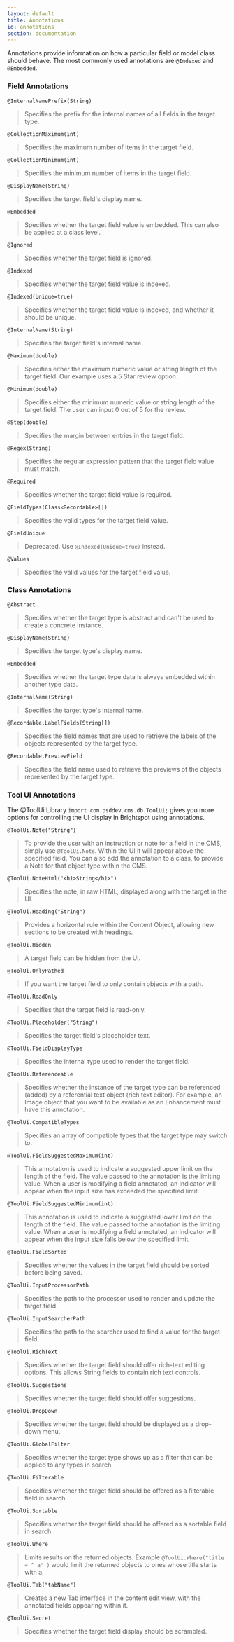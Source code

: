 ```yaml
---
layout: default
title: Annotations
id: annotations
section: documentation
---
```



<div markdown="1" class="span12">

Annotations provide information on how a particular field or model class
should behave. The most commonly used annotations are `@Indexed` and
`@Embedded`.

### Field Annotations

`@InternalNamePrefix(String)`

> Specifies the prefix for the internal names of all fields in the target type.

`@CollectionMaximum(int)`

> Specifies the maximum number of items in the target field.

`@CollectionMinimum(int)`

> Specifies the minimum number of items in the target field.

`@DisplayName(String)`

> Specifies the target field's display name.

`@Embedded`

> Specifies whether the target field value is embedded. This can also be applied at a class level.

`@Ignored`

> Specifies whether the target field is ignored.

`@Indexed`

> Specifies whether the target field value is indexed.

`@Indexed(Unique=true)`

> Specifies whether the target field value is indexed, and whether it should be unique.

`@InternalName(String)`

> Specifies the target field's internal name.

`@Maximum(double)`

> Specifies either the maximum numeric value or string length of the target field. Our example uses a 5 Star review option.

`@Minimum(double)`

> Specifies either the minimum numeric value or string length of the target field. The user can input 0 out of 5 for the review.

`@Step(double)`

> Specifies the margin between entries in the target field.

`@Regex(String)`

> Specifies the regular expression pattern that the target field value must match.

`@Required`

> Specifies whether the target field value is required.
	
`@FieldTypes(Class<Recordable>[])`

> Specifies the valid types for the target field value.

`@FieldUnique`

> Deprecated. Use `@Indexed(Unique=true)` instead.

`@Values`

> Specifies the valid values for the target field value.

### Class Annotations

`@Abstract`

> Specifies whether the target type is abstract and can't be used to create a concrete instance.

`@DisplayName(String)`

> Specifies the target type's display name.

`@Embedded`

> Specifies whether the target type data is always embedded within another type data.

`@InternalName(String)`

> Specifies the target type's internal name.

`@Recordable.LabelFields(String[])`

> Specifies the field names that are used to retrieve the labels of the objects represented by the target type.

`@Recordable.PreviewField`

> Specifies the field name used to retrieve the previews of the objects represented by the target type.


### Tool UI Annotations


The @ToolUi Library  `import com.psddev.cms.db.ToolUi;` gives you more options for controlling the UI display in Brightspot using annotations.

`@ToolUi.Note("String")`

> To provide the user with an instruction or note for a field in the CMS, simply use `@ToolUi.Note`. Within the UI it will appear above the specified field. You can also add the annotation to a class, to provide a Note for that object type within the CMS.

`@ToolUi.NoteHtml("<h1>String</h1>")`

> Specifies the note, in raw HTML, displayed along with the target in the UI.

`@ToolUi.Heading("String")`

> Provides a horizontal rule within the Content Object, allowing new sections to be created with headings.

`@ToolUi.Hidden`

> A target field can be hidden from the UI.

`@ToolUi.OnlyPathed`

> If you want the target field to only contain objects with a path.

`@ToolUi.ReadOnly`

> Specifies that the target field is read-only.

`@ToolUi.Placeholder("String")`

> Specifies the target field's placeholder text.

`@ToolUi.FieldDisplayType`

> Specifies the internal type used to render the target field.

`@ToolUi.Referenceable`

> Specifies whether the instance of the target type can be referenced (added) by a referential text object (rich text editor). For example, an Image object that you want to be available as an Enhancement must have this annotation.

`@ToolUi.CompatibleTypes`

> Specifies an array of compatible types that the target type may switch to.

`@ToolUi.FieldSuggestedMaximum(int)`

> This annotation is used to indicate a suggested upper limit on the length of the field.
The value passed to the annotation is the limiting value.  When a user is modifying a field annotated, an indicator will appear when the input size has exceeded the specified limit.

`@ToolUi.FieldSuggestedMinimum(int)`

> This annotation is used to indicate a suggested lower limit on the length of the field.
The value passed to the annotation is the limiting value.  When a user is modifying a field annotated, an indicator will appear when the input size falls below the specified limit. 

`@ToolUi.FieldSorted`

> Specifies whether the values in the target field should be sorted before being saved.

`@ToolUi.InputProcessorPath`

> Specifies the path to the processor used to render and update the target field.

`@ToolUi.InputSearcherPath`

> Specifies the path to the searcher used to find a value for the target field.

`@ToolUi.RichText`

> Specifies whether the target field should offer rich-text editing options. This allows String fields to contain rich text controls.

`@ToolUi.Suggestions`

> Specifies whether the target field should offer suggestions.

`@ToolUi.DropDown`

> Specifies whether the target field should be displayed as a drop-down menu.

`@ToolUi.GlobalFilter`

> Specifies whether the target type shows up as a filter that can be applied to any types in search.

`@ToolUi.Filterable`

> Specifies whether the target field should be offered as a filterable field in search.

`@ToolUi.Sortable`

> Specifies whether the target field should be offered as a sortable field in search.

`@ToolUi.Where` 

> Limits results on the returned objects. Example `@ToolUi.Where("title = ^ a" )` would limit the returned objects to ones whose title starts with a.

`@ToolUi.Tab("tabName")` 

> Creates a new Tab interface in the content edit view, with the annotated fields appearing within it.

`@ToolUi.Secret` 

> Specifies whether the target field display should be scrambled.


</div>

